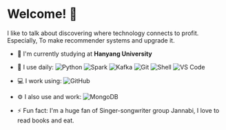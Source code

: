 # Welcome! 👋

I like to talk about discovering where technology connects to profit. 
Especially, To make recommender systems and upgrade it.

- 🏢 I'm currently studying at **Hanyang University**
- 🚀 I use daily:
  ![Python](https://img.shields.io/badge/-Python-8fcfd1?style=plastic&logo=Python)
  ![Spark](https://img.shields.io/badge/-Python-8fcfd1?style=plastic&logo=Python)
  ![Kafka](https://img.shields.io/badge/-Python-8fcfd1?style=plastic&logo=Python)
  ![Git](https://img.shields.io/badge/-Git-black?style=plastic&logo=git)
  ![Shell](https://img.shields.io/badge/-Shell-blasck?style=plastic&logo=Shell)
  ![VS Code](https://img.shields.io/badge/-VS%20Code-007ACC?style=plastic&logo=visual-studio-code)
- 💻 I work using:
  ![GitHub](https://img.shields.io/badge/-GitHub-181717?style=plastic&logo=github)
- ⚙️ I also use and work: 
  ![MongoDB](https://img.shields.io/badge/-MongoDB-black?style=plastic&logo=mongodb)
  
- ⚡️ Fun fact: I'm a huge fan of Singer-songwriter group Jannabi, I love to read books and eat.

